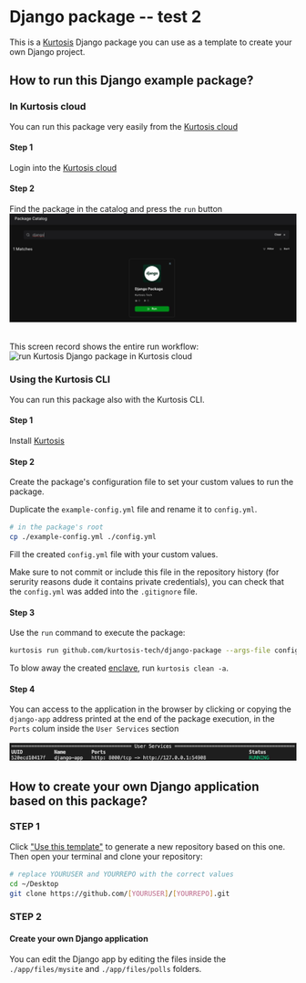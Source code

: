 # Django package -- test 2

This is a [Kurtosis](https://github.com/kurtosis-tech/kurtosis/) Django package you can use as a template to create your own Django project.

## How to run this Django example package?

### In Kurtosis cloud

You can run this package very easily from the [Kurtosis cloud](https://cloud.kurtosis.com/)

#### Step 1

Login into the [Kurtosis cloud](https://cloud.kurtosis.com/)

#### Step 2

Find the package in the catalog and press the `run` button
<br />
<img alt="Kurtosis Django package in the catalog" src="./readme-files/django-in-catalog.png" />
<br />
<br />

This screen record shows the entire run workflow:
<img alt="run Kurtosis Django package in Kurtosis cloud" src="./readme-files/django-package-run.gif" />

### Using the Kurtosis CLI

You can run this package also with the Kurtosis CLI.

#### Step 1

Install [Kurtosis][install-kurtosis]

#### Step 2

Create the package's configuration file to set your custom values to run the package.

Duplicate the `example-config.yml` file and rename it to `config.yml`.

```bash
# in the package's root
cp ./example-config.yml ./config.yml
```

Fill the created `config.yml` file with your custom values.

Make sure to not commit or include this file in the repository history (for serurity reasons dude it contains private credentials), you can check that the `config.yml` was added into the `.gitignore` file.

#### Step 3

Use the `run` command to execute the package:

```bash
kurtosis run github.com/kurtosis-tech/django-package --args-file config.yml
```

To blow away the created [enclave][enclaves-reference], run `kurtosis clean -a`.

#### Step 4

You can access to the application in the browser by clicking or copying the `django-app` address printed at the end of the package execution, in the `Ports` colum inside the `User Services` section
<br />
<br />
<img alt="application address preview" src="./readme-files/application-address.png" />

## How to create your own Django application based on this package?

### STEP 1

Click ["Use this template"](https://github.com/kurtosis-tech/django-package/generate) to generate a new repository based on this one.
Then open your terminal and clone your repository:

```bash
# replace YOURUSER and YOURREPO with the correct values
cd ~/Desktop
git clone https://github.com/[YOURUSER]/[YOURREPO].git
```

### STEP 2

#### Create your own Django application

You can edit the Django app by editing the files inside the `./app/files/mysite` and `./app/files/polls` folders.

<!-------------------------------- LINKS ------------------------------->
[install-kurtosis]: https://docs.kurtosis.com/install
[enclaves-reference]: https://docs.kurtosis.com/concepts-reference/enclaves
